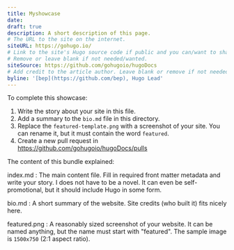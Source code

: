 ```yaml
---
title: Myshowcase
date: 
draft: true
description: A short description of this page.
# The URL to the site on the internet.
siteURL: https://gohugo.io/
# Link to the site's Hugo source code if public and you can/want to share.
# Remove or leave blank if not needed/wanted.
siteSource: https://github.com/gohugoio/hugoDocs
# Add credit to the article author. Leave blank or remove if not needed/wanted.
byline: '[bep](https://github.com/bep), Hugo Lead'
---
```


To complete this showcase:

1. Write the story about your site in this file.
1. Add a summary to the `bio.md` file in this directory.
1. Replace the `featured-template.png` with a screenshot of your site. You can rename it, but it must contain the word `featured`.
1. Create a new pull request in https://github.com/gohugoio/hugoDocs/pulls

The content of this bundle explained:

index.md
: The main content file. Fill in required front matter metadata and write your story. I does not have to be a novel. It can even be self-promotional, but it should include Hugo in some form.

bio.md
: A short summary of the website. Site credits (who built it) fits nicely here.

featured.png
: A reasonably sized screenshot of your website. It can be named anything, but the name must start with "featured". The sample image is `1500x750` (2:1 aspect ratio).
